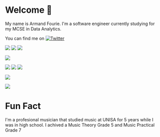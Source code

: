# Welcome 👋
My name is Armand Fourie. I'm a software engineer currently studying for my MCSE in Data Analytics.
<!--
**AxesAlpha/AxesAlpha** is a ✨ _special_ ✨ repository because its `README.md` (this file) appears on your GitHub profile.

Here are some ideas to get you started:

- 🔭 I’m currently working on ...
- 🌱 I’m currently learning ...
- 👯 I’m looking to collaborate on ...
- 🤔 I’m looking for help with ...
- 💬 Ask me about ...
- 📫 How to reach me: ...
- 😄 Pronouns: ...
- ⚡ Fun fact: ...
-->
You can find me on [![Twitter][1.2]][1]

[1.2]: http://i.imgur.com/wWzX9uB.png

![](https://img.shields.io/badge/Code-C%23-blue) 
![](https://img.shields.io/badge/Code-JavaScript-lightgrey)
![](https://img.shields.io/badge/Code-HTML-red)

![](https://img.shields.io/badge/Code-JQuery-orange)

![](https://img.shields.io/badge/Framework-MVC-yellow)
![](https://img.shields.io/badge/Framework-.Net-yellowgreen)
![](https://img.shields.io/badge/Framework-.NetCore-green)

![](https://img.shields.io/badge/Platform-UWP-brightgreen)

![](https://img.shields.io/badge/OS-WIndows-blue)

[1]: https://twitter.com/AxesAlpha
(Still Working On Profile When I have Time off)
# Fun Fact
I'm a profesional musician that studied music at UNISA for 5 years while I was in high school. I achived a Music Theory Grade 5 and Music Practical Grade 7
